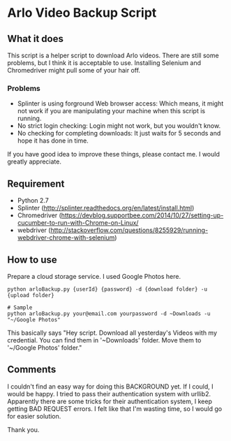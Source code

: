# Arlo Video Backup Script #

## What it does

This script is a helper script to download Arlo videos. There are still some problems, but I think it is acceptable to use. Installing Selenium and Chromedriver might pull some of your hair off.

### Problems
* Splinter is using forground Web browser access: Which means, it might not work if you are manipulating your machine when this script is running.
* No strict login checking: Login might not work, but you wouldn't know.
* No checking for completing downloads: It just waits for 5 seconds and hope it has done in time.

If you have good idea to improve these things, please contact me. I would greatly appreciate.

## Requirement

* Python 2.7
* Splinter (http://splinter.readthedocs.org/en/latest/install.html)
* Chromedriver (https://devblog.supportbee.com/2014/10/27/setting-up-cucumber-to-run-with-Chrome-on-Linux/
* webdriver (http://stackoverflow.com/questions/8255929/running-webdriver-chrome-with-selenium)

## How to use

Prepare a cloud storage service. I used Google Photos here.

    python arloBackup.py {userId} {password} -d {download folder} -u {upload folder}

    # Sample
    python arloBackup.py your@email.com yourpassword -d ~Downloads -u "~/Google Photos"

This basically says "Hey script. Download all yesterday's Videos with my credential. You can find them in '~Downloads' folder. Move them to '~/Google Photos' folder."

## Comments

I couldn't find an easy way for doing this BACKGROUND yet. If I could, I would be happy. I tried to pass their authentication system with urllib2. Apparently there are some tricks for their authentication system, I keep getting BAD REQUEST errors. I felt like that I'm wasting time, so I would go for easier solution.

Thank you.